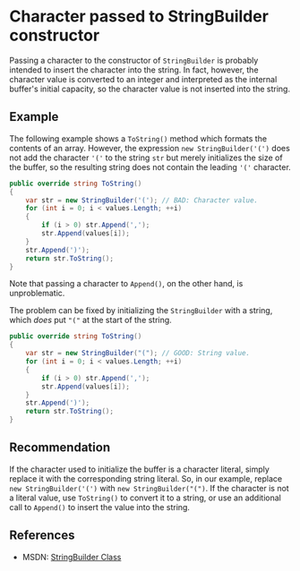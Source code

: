 # Character passed to StringBuilder constructor
Passing a character to the constructor of `StringBuilder` is probably intended to insert the character into the string. In fact, however, the character value is converted to an integer and interpreted as the internal buffer's initial capacity, so the character value is not inserted into the string.


## Example
The following example shows a `ToString()` method which formats the contents of an array. However, the expression `new StringBuilder('(')` does not add the character `'('` to the string `str` but merely initializes the size of the buffer, so the resulting string does not contain the leading `'('` character.


```csharp
public override string ToString()
{
    var str = new StringBuilder('('); // BAD: Character value.
    for (int i = 0; i < values.Length; ++i)
    {
        if (i > 0) str.Append(',');
        str.Append(values[i]);
    }
    str.Append(')');
    return str.ToString();
}

```
Note that passing a character to `Append()`, on the other hand, is unproblematic.

The problem can be fixed by initializing the `StringBuilder` with a string, which *does* put `"("` at the start of the string.


```csharp
public override string ToString()
{
    var str = new StringBuilder("("); // GOOD: String value.
    for (int i = 0; i < values.Length; ++i)
    {
        if (i > 0) str.Append(',');
        str.Append(values[i]);
    }
    str.Append(')');
    return str.ToString();
}

```

## Recommendation
If the character used to initialize the buffer is a character literal, simply replace it with the corresponding string literal. So, in our example, replace `new StringBuilder('(')` with `new StringBuilder("(")`. If the character is not a literal value, use `ToString()` to convert it to a string, or use an additional call to `Append()` to insert the value into the string.


## References
* MSDN: [StringBuilder Class](https://msdn.microsoft.com/en-us/library/system.text.stringbuilder.aspx)
